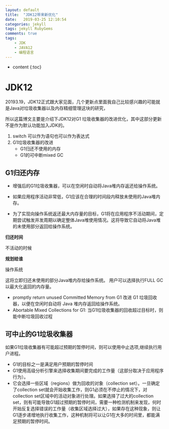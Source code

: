 ```yaml
---
layout: default
title:  "JDK12带来新优化"
date:   2019-03-25 12:10:54
categories: jekyll
tags: jekyll RubyGems
comments: true
tags:
    - JDK
    - JAVA12
    - 编程语言
---
```


* content
{:toc}

# JDK12

20193.19，JDK12正式跟大家见面，几个更新点里面我自己比较感兴趣的可能就是Java对垃圾收集器以及内存精细管理这块的研究，

所以这篇博文主要是介绍下JDK12对G1 垃圾收集器的改进优化，其中这部分更新不是作为默认功能加入JDK的。

1. switch 可以作为语句也可以作为表达式
2. G1垃圾收集器的改进
   - G1归还不使用的内存
   - G1的可中断mixed GC
  

## G1归还内存

- 增强后的G1垃圾收集器，可以在空闲时自动将Java堆内存返还给操作系统。

- 如果应用程序活动非常低，G1应该在合理的时间段内释放未使用的Java堆内存。

- 为了实现向操作系统返还最大内存量的目标，G1将在应用程序不活动期间，定期尝试触发并发周期以确定整体Java堆使用情况。这将导致它自动将Java堆的未使用部分返回给操作系统。

**归还时间**

不活动的时候

**规划给谁**

操作系统


这将立即归还未使用的部分Java堆内存给操作系统。 用户可以选择执行FULL GC以最大化返回的内存量。

- promptly return unused Committed Memory from G1 改进 G1 垃圾回收器，以便在空闲时自动将 Java 堆内存返回给操作系统。
- Abortable Mixed Collections for G1: 当G1垃圾收集器的回收超过目标时，则能中断垃圾回收过程

## 可中止的G1垃圾收集器
如果G1垃圾收集器有可能超过预期的暂停时间，则可以使用中止选项,继续执行用户进程。
- G1的目标之一是满足用户预期的暂停时间  
- G1使用高级分析引擎来选择收集期间要完成的工作量（这部分取决于应用程序行为）。
- 它会选择一些区域（regions）做为回收的对象（collection set）。一旦确定了collection set就会开始收集工作，则G1必须在不停止的情况下，对collection set区域中的活动对象进行处理。如果选择了过大的collection set，则有可能导致G1超过预期的暂停时间，需要一种检测机制来发现，何时开始反复选择错误的工作量（收集区域选择过大），如果存在这种现象，则让G1逐步递增地执行收集工作，这种机制将可以让G1在大多的时间里，都能满足预期的暂停时间。
